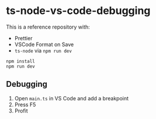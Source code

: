 # ts-node-vs-code-debugging

This is a reference repository with:

- Prettier
- VSCode Format on Save
- `ts-node` via `npm run dev`

```
npm install
npm run dev
```

## Debugging

1. Open `main.ts` in VS Code and add a breakpoint
2. Press F5
3. Profit

